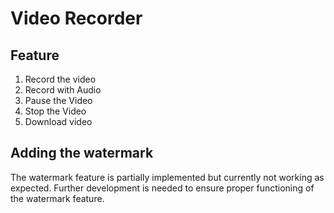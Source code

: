 # Video Recorder

## Feature

1. Record the video
2. Record with Audio
3. Pause the Video
4. Stop the Video
5. Download video

## Adding the watermark

The watermark feature is partially implemented but currently not working as expected. Further development is needed to ensure proper functioning of the watermark feature.
